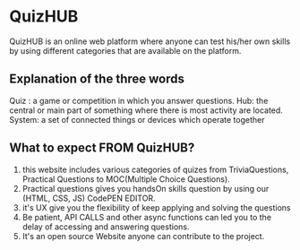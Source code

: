 # QuizHUB
QuizHUB is an online web platform where anyone can test his/her own skills by using different categories that are available on the platform.

Explanation of the three words
-------------------------------
Quiz : a game or competition in which you answer questions.
Hub: the central or main part of something where there is most activity are located.
System: a set of connected things or devices which operate together  

What to expect FROM QuizHUB?
---------------------------------
1. this website includes various categories of quizes from  TriviaQuestions, Practical Questions to MOC(Multiple Choice Questions).
2. Practical questions gives you handsOn skills question by using our (HTML, CSS, JS) CodePEN EDITOR.
3. it's UX give you the flexibility of keep applying and solving the questions
4. Be patient, API CALLS and other async functions can led you to the delay of accessing and answering questions.
5. It's an open source Website anyone can contribute to the project.
